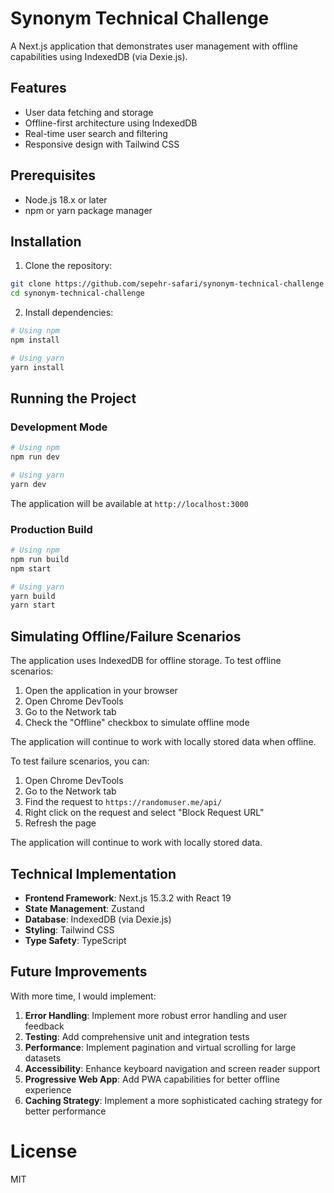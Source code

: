# Synonym Technical Challenge

A Next.js application that demonstrates user management with offline capabilities using IndexedDB (via Dexie.js).

## Features

- User data fetching and storage
- Offline-first architecture using IndexedDB
- Real-time user search and filtering
- Responsive design with Tailwind CSS

## Prerequisites

- Node.js 18.x or later
- npm or yarn package manager

## Installation

1. Clone the repository:

```bash
git clone https://github.com/sepehr-safari/synonym-technical-challenge
cd synonym-technical-challenge
```

2. Install dependencies:

```bash
# Using npm
npm install

# Using yarn
yarn install
```

## Running the Project

### Development Mode

```bash
# Using npm
npm run dev

# Using yarn
yarn dev
```

The application will be available at `http://localhost:3000`

### Production Build

```bash
# Using npm
npm run build
npm start

# Using yarn
yarn build
yarn start
```

## Simulating Offline/Failure Scenarios

The application uses IndexedDB for offline storage. To test offline scenarios:

1. Open the application in your browser
2. Open Chrome DevTools
3. Go to the Network tab
4. Check the "Offline" checkbox to simulate offline mode

The application will continue to work with locally stored data when offline.

To test failure scenarios, you can:

1. Open Chrome DevTools
2. Go to the Network tab
3. Find the request to `https://randomuser.me/api/`
4. Right click on the request and select "Block Request URL"
5. Refresh the page

The application will continue to work with locally stored data.

## Technical Implementation

- **Frontend Framework**: Next.js 15.3.2 with React 19
- **State Management**: Zustand
- **Database**: IndexedDB (via Dexie.js)
- **Styling**: Tailwind CSS
- **Type Safety**: TypeScript

## Future Improvements

With more time, I would implement:

1. **Error Handling**: Implement more robust error handling and user feedback
2. **Testing**: Add comprehensive unit and integration tests
3. **Performance**: Implement pagination and virtual scrolling for large datasets
4. **Accessibility**: Enhance keyboard navigation and screen reader support
5. **Progressive Web App**: Add PWA capabilities for better offline experience
6. **Caching Strategy**: Implement a more sophisticated caching strategy for better performance

# License

MIT

